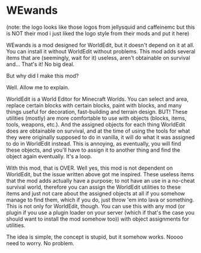# WEwands

(note: the logo looks like those logos from jellysquid and caffeinemc but this is NOT their mod i just liked the logo style from their mods and put it here)


WEwands is a mod designed for WorldEdit, but it doesn't depend on it at all. You can install it without WorldEdit without problems. This mod adds several items that are (seemingly, wait for it) useless, aren't obtainable on survival and... That's it! No big deal.


But why did I make this mod?


Well. Allow me to explain.



WorldEdit is a World Editor for Minecraft Worlds. You can select and area, replace certain blocks with certain blocks, paint with blocks, and many things useful for decoration, fast-building and terrain design. BUT! These utilities (mostly) are more comfortable to use with objects (blocks, items, tools, weapons, etc.). And the assigned objects for each thing WorldEdit does are obtainable on survival, and at the time of using the tools for what they were originally supposed to do in vanilla, it will do what it was assigned to do in WorldEdit instead. This is annoying, as eventually, you will find these objects, and you'll have to assign it to another thing and find the object again eventually. It's a loop.



With this mod, that is OVER. Well yes, this mod is not dependent on WorldEdit, but the issue written above got me inspired. These useless items that the mod adds actually have a purpose; to not have an use in a no-cheat survival world, therefore you can assign the WorldEdit utilities to these items and just not care about the assigned objects at all if you somehow manage to find them, which if you do, just throw 'em into lava or something.
This is not only for WorldEdit, though. You can use this with any mod (or plugin if you use a plugin loader on your server (which if that's the case you should want to install the mod somehow too)) with object assignments for utilities.




The idea is simple, the concept is stupid, but it somehow works. Noooo need to worry. No problem.
